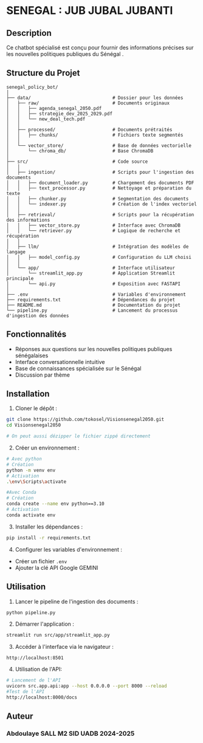 # SENEGAL : JUB JUBAL JUBANTI

## Description
Ce chatbot spécialisé est conçu pour fournir des informations précises sur les nouvelles politiques publiques du Sénégal .

## Structure du Projet
```
senegal_policy_bot/
│
├── data/                              # Dossier pour les données
│   ├── raw/                           # Documents originaux
│   │   ├── agenda_senegal_2050.pdf
│   │   ├── strategie_dev_2025_2029.pdf
│   │   └── new_deal_tech.pdf
│   │
│   ├── processed/                     # Documents prétraités
│   │   ├── chunks/                    # Fichiers texte segmentés
│   │
│   └── vector_store/                  # Base de données vectorielle
│       └── chroma_db/                 # Base ChromaDB
│
├── src/                               # Code source
│   │
│   ├── ingestion/                     # Scripts pour l'ingestion des documents
│   │   ├── document_loader.py         # Chargement des documents PDF
│   │   ├── text_processor.py          # Nettoyage et préparation du texte
│   │   ├── chunker.py                 # Segmentation des documents
│   │   └── indexer.py                 # Création de l'index vectoriel
│   │
│   ├── retrieval/                     # Scripts pour la récupération des informations
│   │   ├── vector_store.py            # Interface avec ChromaDB
│   │   └── retriever.py               # Logique de recherche et récupération
│   │
│   ├── llm/                           # Intégration des modèles de langage
│   │   ├── model_config.py            # Configuration du LLM choisi
│   │
│   └── app/                           # Interface utilisateur
│       └── streamlit_app.py           # Application Streamlit principale
│       └── api.py                     # Exposition avec FASTAPI
│
├── .env                               # Variables d'environnement
├── requirements.txt                   # Dépendances du projet
├── README.md                          # Documentation du projet
└── pipeline.py                        # Lancement du processus d'ingestion des données
```

## Fonctionnalités
- Réponses aux questions sur les nouvelles politiques publiques sénégalaises
- Interface conversationnelle intuitive
- Base de connaissances spécialisée sur le Sénégal
- Discussion par thème

## Installation
1. Cloner le dépôt :
```bash
git clone https://github.com/tokosel/Visionsenegal2050.git
cd Visionsenegal2050

# On peut aussi dézipper le fichier zippé directement
```

2. Créer un environnement :

```bash
# Avec python
# Création
python -m venv env
# Activation
.\env\Scripts\activate
```

```bash
#Avec Conda
# Création
conda create --name env python==3.10
# Activation
conda activate env
```

3. Installer les dépendances :
```bash
pip install -r requirements.txt
```

4. Configurer les variables d'environnement :
- Créer un fichier `.env`
- Ajouter la clé API Google GEMINI

## Utilisation
1. Lancer le pipeline de l'ingestion des documents :
```bash
python pipeline.py
```
2. Démarrer l'application :
```bash
streamlit run src/app/streamlit_app.py
```

3. Accéder à l'interface via le navigateur :
```
http://localhost:8501
```

4. Utilisation de l'API:
```bash
# Lancement de l'API
uvicorn src.app.api:app --host 0.0.0.0 --port 8000 --reload
#Test de l'API
http://localhost:8000/docs
```

## Auteur
### Abdoulaye SALL M2 SID UADB 2024-2025